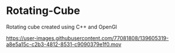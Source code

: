 # Rotating-Cube
Rotating cube created using C++ and OpenGl





https://user-images.githubusercontent.com/77081808/139605319-a8e5a15c-c2b3-4812-8531-c9090379e1f0.mov



